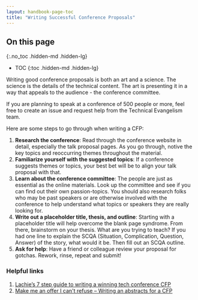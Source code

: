 ```yaml
---
layout: handbook-page-toc
title: "Writing Successful Conference Proposals"
---
```


## On this page
{:.no_toc .hidden-md .hidden-lg}

- TOC
{:toc .hidden-md .hidden-lg}

Writing good conference proposals is both an art and a science. The science is the details of the technical content. The art is presenting it in a way that appeals to the audience - the conference committee. 

If you are planning to speak at a conference of 500 people or more, feel free to create an issue and request help from the Technical Evangelism team. 

Here are some steps to go through when writing a CFP:
1. **Research the conference**: Read through the conference website in detail, especially the talk proposal pages. As you go through, notive the key topics and reoccurring themes throughout the material. 
2. **Familiarize yourself with the suggested topics**: If a conference suggests themes or topics, your best bet will be to align your talk proposal with that.
3. **Learn about the conference committee**: The people are just as essential as the online materials. Look up the committee and see if you can find out their own passion-topics. You should also research folks who may be past speakers or are otherwise involved with the conference to help understand what topics or speakers they are really looking for. 
4. **Write out a placeholder title, thesis, and outline**: Starting with a placeholder title will help overcome the blank page syndrome. From there, brainstorm on your thesis. What are you trying to teach? If you had one line to explain the SCQA (Situation, Complication, Question, Answer) of the story, what would it be. Then fill out an SCQA outline. 
5. **Ask for help**: Have a friend or colleague review your proposal for gotchas. Rework, rinse, repeat and submit!

### Helpful links
1. [Lachie’s 7 step guide to writing a winning tech conference CFP](https://medium.com/@LachlanEvenson/lachies-7-step-guide-to-writing-a-winning-tech-conference-cfp-4fa36a0d2672)
2. [Make me an offer I can't refuse – Writing an abstracts for a CFP](https://blog.ndcconferences.com/make-me-an-offer-i-cant-refuse-writing-an-abstracts-for-a-cfp/)




